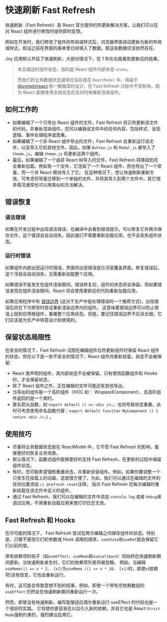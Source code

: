 # 快速刷新 Fast Refresh

快速刷新（Fast Refresh）是 React 官方提供的热更新解决方案，让我们可以在对 React 组件进行修改时提供即时反馈。

例如在开发时，我们修改了组件的布局或样式后，浏览器界面自动更新为新的布局或样式，假设之前在界面的表单里已经填入了数据，那这些数据应该依然存在。

Joy 应用默认开启了快速刷新，大部分情况下，在 1 秒左右能看到更新后的结果。

> 本文描述的组件状态，指的是 React 组件内部状态 `state`。
>
> 而我们的业务数据状态通常应该存放在 `ReactModel` 中，得益于 [@symph/react](/react/start/introduce) 统一数据源的设计，在 Fast Refresh 过程中不受影响，因为 React 能够使用全局状态在任何时候重新渲染组件。

## 如何工作的

- 如果编辑了一个只导出 React 组件的文件，Fast Refresh 将只热更新该文件的代码，并重新渲染组件。您可以编辑该文件中的任何内容，包括样式、呈现逻辑、事件处理程序或效果。
- 如果编辑了一个非 React 组件导出的文件，Fast Refresh 会重新运行该文件，以及导入它的其他文件。因此，如果 `Button.js` 和 `Modal.js` 都导入了 `theme.js`，编辑 `theme.js` 将更新这两个组件。
- 最后，如果编辑了一个由非 React 树导入的文件，Fast Refresh 将降级到完全重新加载。例如有一个文件，它渲染了一个 React 组件，但也导出了一个常量，而一个非 React 模块导入了它。
  在这种情况下，想让快速刷新重新生效，可考虑将常量迁移到一个单独的文件，并将其导入到两个文件中。其它很多情况通常也可以用类似的方法解决。

## 错误恢复

### 语法错误

如果在开发过程中出现语法错误，在编译中会看到错误提示，可以修复它并再次保存文件，这个错误会自动消失。因此我们不需要重新加载应用，也不会丢失组件状态。

### 运行时错误

如果组件内部出现运行时错误，界面将出现错误提示浮层覆盖界面，修复错误后，这个浮层会自动消失，无需重新加载整个应用。

如果错误不是发生在组件渲染期间，错误修复后，组件的状态将会保留。但如果错误发现在组件渲染期间，React 将会使用更新后的代码重新加载应用。

如果应用程序中有 [错误边界](https://reactjs.org/docs/error-boundaries.html) (这对于生产中是处理错误的一个推荐方式)，出现错误后将在下次修改时尝试重新渲染边界内的组件。
这意味着错误边界可以防止错误上抛到应用根组件，重置整个应用状态。但是，要记住错误边界不应该太细，它们应该是为生产中特意设计和使用的。

## 保留状态局限性

在安全的情况下，Fast Refresh 试图在编辑组件后热更新组件时保留 React 组件的状态，但在以下是一些不安全的情况下，React 组件将重新挂载，状态不会被保留:

- React 类声明的组件，其内部状态不会被保留。只有使用函数组件和 Hooks 时，才会保留状态。
- 除了 React 组件之外，正在编辑的文件可能还有其他导出。
- 当导出的组件是一个高阶组件（HOC 如： WrappedComponent），且高阶组件返回的是一个类时。
- 匿名箭头函数，如 `export default () => <div />;`，也将导致状态重置。此时可考虑使用命名函数代替：`export default funciton MyComponent () { return <div />;}` 。

## 使用技巧

- 尽量将业务数据状态放在 ReactModel 中，它不受 Fast Refresh 的影响，能够更好的恢复业务场景。
- 默认情况下，函数式组件能够更好的支持 Fast Refresh，在更新的过程中保留组件状态。
- 有时，您可能希望强制重置状态，并重新安装组件。例如，如果你要调整一个只发生在挂载上的动画，这就很方便了。为此，我们可以通过在编辑的文件的任何位置添加 `// @refresh reset`注释， 指示 Fast Refresh 在每次编辑时重新挂载在该文件中定义的组件。
- 通过 Fast Refresh，我们可以在编辑的文件中添加 `console.log` 或者 `debug`来调试应用，不用重新加载应用来使打印日志生效。

## Fast Refresh 和 Hooks

在尽可能的情况下， Fast Refresh 尝试在两次编辑之间保存组件的状态。特别是，只要不更改它们的参数或 Hook 调用的顺序，`useState`和`useRef`就会保留它们以前的值。

带有依赖项的钩子（如`useEffect`、`useMemo`和`usecallback`）将始终在快速刷新期间更新。当快速刷新发生时，它们的依赖项列表将被忽略。
例如，当编辑`useMemo(() => x * 2， [x])`为`useMemo (() => x * 10， [x])`时，即使`x`(依赖项)没有改变，它也会重新运行。

有时，这可能会导致意想不到的结果。例如，即使一个带有空依赖数组的 `useEffect` 仍然会在快速刷新期间重新运行一次。

然而，即使没有快速刷新，编写能够适应偶尔重新运行 useEffect 的代码也是一个很好的实践。
它将使你更容易在以后引入新的依赖，并且它也是 React `Strict Mode`强制约束的，强烈建议启用它。
